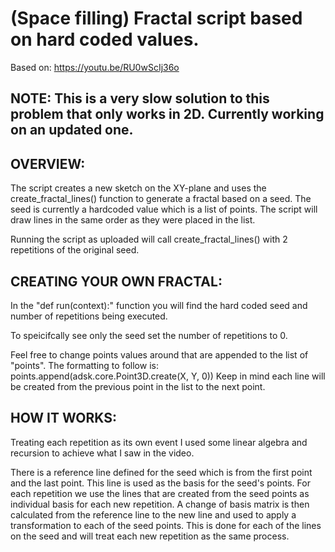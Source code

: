 # (Space filling) Fractal script based on hard coded values.
Based on: https://youtu.be/RU0wScIj36o

## NOTE: This is a very slow solution to this problem that only works in 2D. Currently working on an updated one.

## OVERVIEW:
The script creates a new sketch on the XY-plane and uses the create_fractal_lines() function to generate a fractal based on a seed. The seed is currently a hardcoded value which is a list of points. The script will draw lines in the same order as they were placed in the list.

Running the script as uploaded will call create_fractal_lines() with 2 repetitions of the original seed.

## CREATING YOUR OWN FRACTAL:
In the "def run(context):" function you will find the hard coded seed and number of repetitions being executed.

To speicifcally see only the seed set the number of repetitions to 0.

Feel free to change points values around that are appended to the list of "points".
The formatting to follow is: points.append(adsk.core.Point3D.create(X, Y, 0))
Keep in mind each line will be created from the previous point in the list to the next point.

## HOW IT WORKS:
Treating each repetition as its own event I used some linear algebra and recursion to achieve what I saw in the video.

There is a reference line defined for the seed which is from the first point and the last point. This line is used as the basis for the seed's points. For each repetition we use the lines that are created from the seed points as individual basis for each new repetition. A change of basis matrix is then calculated from the reference line to the new line and used to apply a transformation to each of the seed points. This is done for each of the lines on the seed and will treat each new repetition as the same process.
